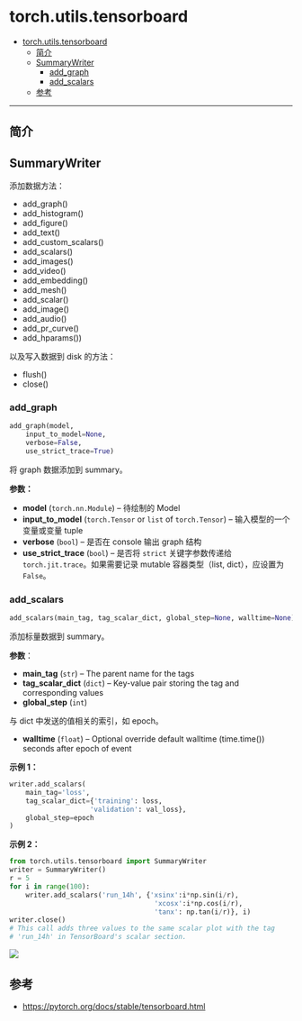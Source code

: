 # torch.utils.tensorboard

- [torch.utils.tensorboard](#torchutilstensorboard)
  - [简介](#简介)
  - [SummaryWriter](#summarywriter)
    - [add\_graph](#add_graph)
    - [add\_scalars](#add_scalars)
  - [参考](#参考)

***

## 简介

## SummaryWriter

添加数据方法：

- add_graph()
- add_histogram()
- add_figure()
- add_text()
- add_custom_scalars()
- add_scalars()
- add_images()
- add_video()
- add_embedding()
- add_mesh()
- add_scalar()
- add_image()
- add_audio()
- add_pr_curve()
- add_hparams())

以及写入数据到 disk 的方法：

- flush()
- close()

### add_graph

```python
add_graph(model, 
    input_to_model=None, 
    verbose=False, 
    use_strict_trace=True)
```

将 graph 数据添加到 summary。

**参数：**

- **model** (`torch.nn.Module`) – 待绘制的 Model
- **input_to_model** (`torch.Tensor` or `list` of `torch.Tensor`) – 输入模型的一个变量或变量 tuple
- **verbose** (`bool`) – 是否在 console 输出 graph 结构
- **use_strict_trace** (`bool`) – 是否将 `strict`  关键字参数传递给 `torch.jit.trace`。如果需要记录 mutable 容器类型（list, dict），应设置为 `False`。

### add_scalars

```python
add_scalars(main_tag, tag_scalar_dict, global_step=None, walltime=None)
```

添加标量数据到 summary。

**参数**：

- **main_tag** (`str`) – The parent name for the tags
- **tag_scalar_dict** (`dict`) – Key-value pair storing the tag and corresponding values
- **global_step** (`int`)

与 dict 中发送的值相关的索引，如 epoch。

- **walltime** (`float`) – Optional override default walltime (time.time()) seconds after epoch of event

**示例 1：**

```python
writer.add_scalars(
    main_tag='loss',
    tag_scalar_dict={'training': loss,
                    'validation': val_loss},
    global_step=epoch
)
```

**示例 2：**

```python
from torch.utils.tensorboard import SummaryWriter
writer = SummaryWriter()
r = 5
for i in range(100):
    writer.add_scalars('run_14h', {'xsinx':i*np.sin(i/r),
                                    'xcosx':i*np.cos(i/r),
                                    'tanx': np.tan(i/r)}, i)
writer.close()
# This call adds three values to the same scalar plot with the tag
# 'run_14h' in TensorBoard's scalar section.
```

![](2023-02-10-19-13-35.png)

## 参考

- https://pytorch.org/docs/stable/tensorboard.html
